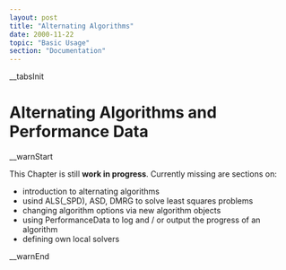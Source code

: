 ```yaml
---
layout: post
title: "Alternating Algorithms"
date: 2000-11-22
topic: "Basic Usage"
section: "Documentation"
---
```

__tabsInit
# Alternating Algorithms and Performance Data

__warnStart

This Chapter is still **work in progress**.
Currently missing are sections on:
* introduction to alternating algorithms
* usind ALS(_SPD), ASD, DMRG to solve least squares problems
* changing algorithm options via new algorithm objects
* using PerformanceData to log and / or output the progress of an algorithm
* defining own local solvers

__warnEnd
